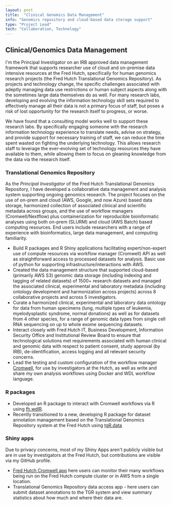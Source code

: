 ```yaml
---
layout: post
title:  "Clinical Genomics Data Management"
info: "Genomics repository and cloud-based data storage support"
type: "Project Lead"
tech: "Collaboration, Technology"
---
```

## Clinical/Genomics Data Management
I'm the Principal Investigator on an IRB approved data management framework that supports researcher use of cloud and on-premise data intensive resources at the Fred Hutch, specifically for human genomics research projects (the Fred Hutch Translational Genomics Repository).  As projects and technology change, the specific challenges associated with adeptly managing data use restrictions or human subject aspects along with the sometimes large data themselves do as well.  For many research labs, developing and evolving the information technology skill sets required to effectively manage all their data is not a primary focus of staff, but poses a risk of lost opportunity for the research itself to progress, or worse.

We have found that a consulting model works well to support these research labs.  By specifically engaging someone with the research information technology experience to translate needs, advise on strategy, and provide support for necessary training of staff, we can reduce the time spent wasted on fighting the underlying technology.  This allows research staff to leverage the ever-evolving set of technology resources they have available to them, while allowing them to focus on gleaning knowledge from the data via the research itself.

### Translational Genomics Repository  
As the *Principal Investigator* of the Fred Hutch Translational Genomics Repository, I have developed a collaborative data management and analysis system supporting ongoing genomics research.  The project focuses on the use of on-prem and cloud (AWS, Google, and now Azure) based data storage, harmonized collection of associated clinical and scientific metadata across groups, and the use of workflow managers (Cromwell/Nextflow) plus containerization for reproducible bioinformatic analyses using both on-prem (SLURM) and cloud (AWS Batch) based computing resources.  End users include researchers with a range of experience with bioinformatics, large data management, and computing familiarity.   

- Build R packages and R Shiny applications facilitating expert/non-expert use of compute resources via workflow manager (Cromwell) API as well as straightforward access to processed datasets for analysis.  Basic use of python for supporting infrastructure/interactions with AWS.  
- Created the data management structure that supported cloud-based (primarily AWS S3) genomic data storage (including indexing and tagging of related datasets) of 1500+ research datasets and managed the associated clinical, experimental and laboratory metadata (including ontology development and harmonization across projects) across 8 collaborative projects and across 5 investigators.
- Curate a harmonized clinical, experimental and laboratory data ontology for data from human specimens (lung, multiple types of leukemia, myelodysplastic syndrome, normal donations) as well as for datasets from 4 other species, for a range of genomic data types from single cell RNA sequencing on up to whole exome sequencing datasets.  
- Interact closely with Fred Hutch IT, Business Development, Information Security Office and Institutional Review Board to ensure that technological solutions met requirements associated with human clinical and genomic data with respect to patient consent, study approval (by IRB), de-identification, access logging and all relevant security concerns.  
- Lead the testing and custom configuration of the workflow manager [Cromwell](https://github.com/broadinstitute/cromwell), for use by investigators at the Hutch, as well as write and share my own analysis workflows using Docker and WDL workflow language.


### R packages  
- Developed an R package to interact with Cromwell workflows via R using [fh.wdlR](https://github.com/FredHutch/fh.wdlR).
- Recently transitioned to a new, developing R package for dataset annotation management based on the Translational Genomics Repository system at the Fred Hutch using [tgR.data](https://github.com/FredHutch/tgR.data)

### Shiny apps  
Due to privacy concerns, most of my Shiny Apps aren't publicly visible but are in use by investigators at the Fred Hutch, but contributions are visible via my GitHub profile. 
- [Fred Hutch Cromwell app](https://cromwellapp.fredhutch.org/) here users can monitor their many workflows being run on the Fred Hutch compute cluster or in AWS from a single location.   
- Translational Genomics Repository data access app - here users can submit dataset annotations to the TGR system and view summary statistics about how much and where their data are.  

